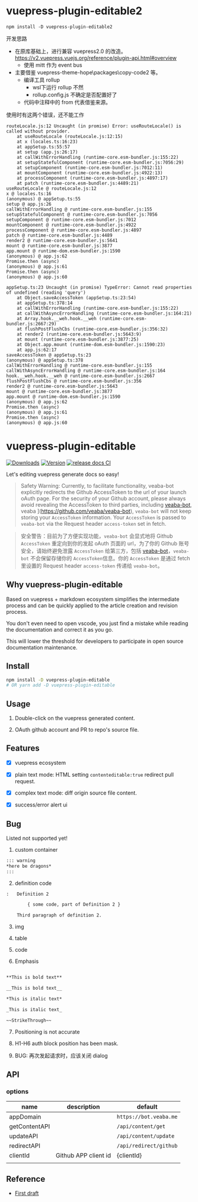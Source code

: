 # vuepress-plugin-editable2

```
npm install -D vuepress-plugin-editable2
```

开发思路
- 在原库基础上，进行兼容 vuepress2.0 的改造。 https://v2.vuepress.vuejs.org/reference/plugin-api.html#overview
  - 使用 mitt 作为 event bus
- 主要借鉴 vuepress-theme-hope\packages\copy-code2 等。
  - 编译工具 rollup
    - wsl下运行 rollup 不然
    - rollup.config.js 不确定是否配置好了
  - 代码中注释中的 from 代表借鉴来源。

使用时有这两个错误，还不能工作 
```
routeLocale.js:12 Uncaught (in promise) Error: useRouteLocale() is called without provider.
    at useRouteLocale (routeLocale.js:12:15)
    at x (locales.ts:16:23)
    at appSetup.ts:55:57
    at setup (app.js:26:17)
    at callWithErrorHandling (runtime-core.esm-bundler.js:155:22)
    at setupStatefulComponent (runtime-core.esm-bundler.js:7056:29)
    at setupComponent (runtime-core.esm-bundler.js:7012:11)
    at mountComponent (runtime-core.esm-bundler.js:4922:13)
    at processComponent (runtime-core.esm-bundler.js:4897:17)
    at patch (runtime-core.esm-bundler.js:4489:21)
useRouteLocale @ routeLocale.js:12
x @ locales.ts:16
(anonymous) @ appSetup.ts:55
setup @ app.js:26
callWithErrorHandling @ runtime-core.esm-bundler.js:155
setupStatefulComponent @ runtime-core.esm-bundler.js:7056
setupComponent @ runtime-core.esm-bundler.js:7012
mountComponent @ runtime-core.esm-bundler.js:4922
processComponent @ runtime-core.esm-bundler.js:4897
patch @ runtime-core.esm-bundler.js:4489
render2 @ runtime-core.esm-bundler.js:5641
mount @ runtime-core.esm-bundler.js:3877
app.mount @ runtime-dom.esm-bundler.js:1590
(anonymous) @ app.js:62
Promise.then (async)
(anonymous) @ app.js:61
Promise.then (async)
(anonymous) @ app.js:60

appSetup.ts:23 Uncaught (in promise) TypeError: Cannot read properties of undefined (reading 'query')
    at Object.saveAccessToken (appSetup.ts:23:54)
    at appSetup.ts:378:14
    at callWithErrorHandling (runtime-core.esm-bundler.js:155:22)
    at callWithAsyncErrorHandling (runtime-core.esm-bundler.js:164:21)
    at Array.hook.__weh.hook.__weh (runtime-core.esm-bundler.js:2667:29)
    at flushPostFlushCbs (runtime-core.esm-bundler.js:356:32)
    at render2 (runtime-core.esm-bundler.js:5643:9)
    at mount (runtime-core.esm-bundler.js:3877:25)
    at Object.app.mount (runtime-dom.esm-bundler.js:1590:23)
    at app.js:62:17
saveAccessToken @ appSetup.ts:23
(anonymous) @ appSetup.ts:378
callWithErrorHandling @ runtime-core.esm-bundler.js:155
callWithAsyncErrorHandling @ runtime-core.esm-bundler.js:164
hook.__weh.hook.__weh @ runtime-core.esm-bundler.js:2667
flushPostFlushCbs @ runtime-core.esm-bundler.js:356
render2 @ runtime-core.esm-bundler.js:5643
mount @ runtime-core.esm-bundler.js:3877
app.mount @ runtime-dom.esm-bundler.js:1590
(anonymous) @ app.js:62
Promise.then (async)
(anonymous) @ app.js:61
Promise.then (async)
(anonymous) @ app.js:60
```

# vuepress-plugin-editable

<p align="center">

<a href="https://npmcharts.com/compare/vuepress-plugin-editable?minimal=true"><img src="https://img.shields.io/npm/dm/vuepress-plugin-editable.svg" alt="Downloads"></a>
<a href="https://www.npmjs.com/package/vuepress-plugin-editable"><img src="https://img.shields.io/npm/v/vuepress-plugin-editable.svg" alt="Version"></a>
[![release docs CI](https://github.com/veaba/vuepress-plugin-editable/actions/workflows/release-docs.yml/badge.svg)](https://github.com/veaba/vuepress-plugin-editable/actions/workflows/release-docs.yml)

</p>

Let's editing vuepress generate docs so easy!

> Safety Warning: Currently, to facilitate functionality, veaba-bot explicitly redirects the Github AccessToken to the url of your launch oAuth page. For the security of your Github account, please always avoid revealing the AccessToken to third parties, including [veaba-bot](), veaba ](https://github.com/veaba/veaba-bot), `veaba-bot` will not keep storing your `AccessToken` information. Your `AccessToken` is passed to `veaba-bot` via the Request header `access-token` set in fetch.

> 安全警告：目前为了方便实现功能，`veaba-bot` 会显式地将 Github `AccessToken` 重定向到你的发起 oAuth 页面的 url，为了你的 Github 账号安全，请始终避免泄露 `AccessToken` 给第三方，包括 [veaba-bot](https://github.com/veaba/veaba-bot)，`veaba-bot` 不会保留存储你的 `AccessToken`信息。你的 `AccessToken` 是通过 fetch 里设置的 Request header `access-token` 传递给 `veaba-bot`。

## Why vuepress-plugin-editable

Based on vuepress + markdown ecosystem simplifies the intermediate process and can be quickly applied to the article
creation and revision process.

You don't even need to open vscode, you just find a mistake while reading the documentation and correct it as you go.

This will lower the threshold for developers to participate in open source documentation maintenance.

## Install

```sh
npm install -D vuepress-plugin-editable
# OR yarn add -D vuepress-plugin-editable
```

## Usage

1. Double-click on the vuepress generated content.

2. OAuth github account and PR to repo's source file.

## Features

- [x] vuepress ecosystem

- [x] plain text mode: HTML setting `contenteditable:true` redirect pull request.

- [x] complex text mode: diff origin source file content.

- [x] success/error alert ui

## Bug

Listed not supported yet!

1. custom container

```txt
::: warning
*here be dragons*
:::

```

2. definition code

```txt
:   Definition 2

        { some code, part of Definition 2 }

    Third paragraph of definition 2.

```

3. img

4. table

5. code

6. Emphasis

```txt

**This is bold text**

__This is bold text__

*This is italic text*

_This is italic text_

~~StrikeThrough~~

```

7. Positioning is not accurate

8. H1-H6 auth block position has been mask.

9. BUG: 再次发起请求时，应该关闭 dialog
## API

### options

| name          | description          | default                |
| ------------- | -------------------- | ---------------------- |
| appDomain     |                      | `https://bot.veaba.me` |
| getContentAPI |                      | `/api/content/get`     |
| updateAPI     |                      | `/api/content/update`  |
| redirectAPI   |                      | `/api/redirect/github` |
| clientId      | Github APP client id | {clientId}             |
|               |                      |                        |

## Reference

- [First draft](https://github.com/vuejs/docs-next-zh-cn/discussions/377#discussioncomment-298623)
